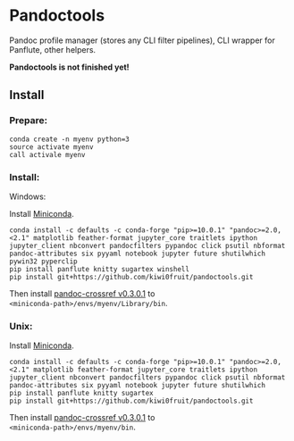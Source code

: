 # Pandoctools

Pandoc profile manager (stores any CLI filter pipelines), CLI wrapper for Panflute, other helpers.

**Pandoctools is not finished yet!**

## Install

### Prepare:

```
conda create -n myenv python=3
source activate myenv
call activale myenv
```

### Install:

Windows:

Install [Miniconda](https://conda.io/miniconda.html).
```
conda install -c defaults -c conda-forge "pip>=10.0.1" "pandoc>=2.0,<2.1" matplotlib feather-format jupyter_core traitlets ipython jupyter_client nbconvert pandocfilters pypandoc click psutil nbformat pandoc-attributes six pyyaml notebook jupyter future shutilwhich pywin32 pyperclip
pip install panflute knitty sugartex winshell
pip install git+https://github.com/kiwi0fruit/pandoctools.git
```
Then install [pandoc-crossref v0.3.0.1](https://github.com/lierdakil/pandoc-crossref/releases/tag/v0.3.0.1) to  
`<miniconda-path>/envs/myenv/Library/bin`.

### Unix:

Install [Miniconda](https://conda.io/miniconda.html).
```
conda install -c defaults -c conda-forge "pip>=10.0.1" "pandoc>=2.0,<2.1" matplotlib feather-format jupyter_core traitlets ipython jupyter_client nbconvert pandocfilters pypandoc click psutil nbformat pandoc-attributes six pyyaml notebook jupyter future shutilwhich
pip install panflute knitty sugartex
pip install git+https://github.com/kiwi0fruit/pandoctools.git
```
Then install [pandoc-crossref v0.3.0.1](https://github.com/lierdakil/pandoc-crossref/releases/tag/v0.3.0.1) to  
`<miniconda-path>/envs/myenv/bin`.

